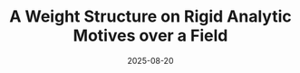 ---
title: "A Weight Structure on Rigid Analytic Motives over a Field"
collection: publications
category: preprint
permalink: /publication/wtstr
excerpt: 'This paper is about the number 1. The number 2 is left for future work.'
date: 2025-08-20
venue: 'Journal 1'
slidesurl: 'http://academicpages.github.io/files/slides1.pdf'
paperurl: 'http://academicpages.github.io/files/paper1.pdf'
bibtexurl: 'http://academicpages.github.io/files/bibtex1.bib'
citation: 'Your Name, You. (2009). &quot;Paper Title Number 1.&quot; <i>Journal 1</i>. 1(1).'
---
